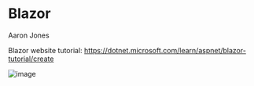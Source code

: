 # Blazor
Aaron Jones


Blazor website tutorial: https://dotnet.microsoft.com/learn/aspnet/blazor-tutorial/create


![image](https://user-images.githubusercontent.com/89741548/133909753-b659a679-dfd0-4dfc-a683-bb21efdf5d67.png)

